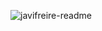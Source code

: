 
![javifreire-readme](https://github.com/JavierFreireBouzas/JavierFreireBouzas/assets/90532715/1b0579a2-2e47-4553-88cc-930729253b74)
